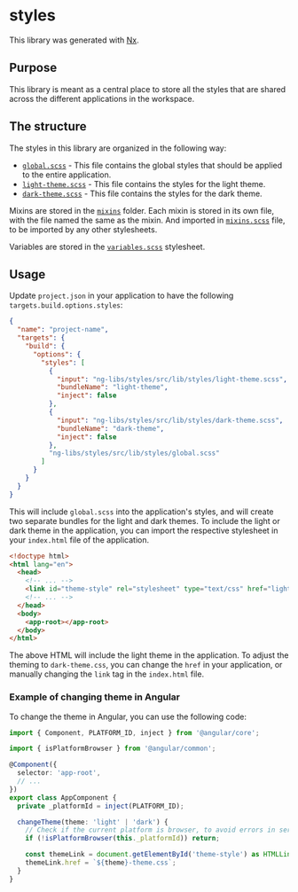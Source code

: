 # styles

This library was generated with [Nx](https://nx.dev).

## Purpose

This library is meant as a central place to store all the styles that are shared across the different applications in the workspace.

## The structure

The styles in this library are organized in the following way:

- [`global.scss`](./src/lib/styles/global.scss) - This file contains the global styles that should be applied to the entire application.
- [`light-theme.scss`](./src/lib/styles/light-theme.scss) - This file contains the styles for the light theme.
- [`dark-theme.scss`](./src/lib/styles/dark-theme.scss) - This file contains the styles for the dark theme.

Mixins are stored in the [`mixins`](./src/lib/styles/mixins) folder. Each mixin is stored in its own file, with the file named the same as the mixin. And imported in [`mixins.scss`](./src/lib/styles/mixins.scss) file, to be imported by any other stylesheets.

Variables are stored in the [`variables.scss`](./src/lib/styles/variables.scss) stylesheet.

## Usage

Update `project.json` in your application to have the following `targets.build.options.styles`:

```json
{
  "name": "project-name",
  "targets": {
    "build": {
      "options": {
        "styles": [
          {
            "input": "ng-libs/styles/src/lib/styles/light-theme.scss",
            "bundleName": "light-theme",
            "inject": false
          },
          {
            "input": "ng-libs/styles/src/lib/styles/dark-theme.scss",
            "bundleName": "dark-theme",
            "inject": false
          },
          "ng-libs/styles/src/lib/styles/global.scss"
        ]
      }
    }
  }
}
```

This will include `global.scss` into the application's styles, and will create two separate bundles for the light and dark themes. To include the light or dark theme in the application, you can import the respective stylesheet in your `index.html` file of the application.

```html
<!doctype html>
<html lang="en">
  <head>
    <!-- ... -->
    <link id="theme-style" rel="stylesheet" type="text/css" href="light-theme.css" />
    <!-- ... -->
  </head>
  <body>
    <app-root></app-root>
  </body>
</html>
```

The above HTML will include the light theme in the application. To adjust the theming to `dark-theme.css`, you can change the `href` in your application, or manually changing the `link` tag in the `index.html` file.

### Example of changing theme in Angular

To change the theme in Angular, you can use the following code:

```typescript
import { Component, PLATFORM_ID, inject } from '@angular/core';

import { isPlatformBrowser } from '@angular/common';

@Component({
  selector: 'app-root',
  // ...
})
export class AppComponent {
  private _platformId = inject(PLATFORM_ID);

  changeTheme(theme: 'light' | 'dark') {
    // Check if the current platform is browser, to avoid errors in server-side rendering
    if (!isPlatformBrowser(this._platformId)) return;

    const themeLink = document.getElementById('theme-style') as HTMLLinkElement;
    themeLink.href = `${theme}-theme.css`;
  }
}
```
